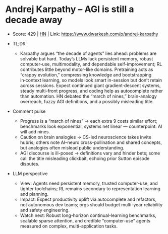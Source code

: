 # Andrej Karpathy – AGI is still a decade away

- Score: 429 | [HN](https://news.ycombinator.com/item?id=45619329) | Link: https://www.dwarkesh.com/p/andrej-karpathy

- TL;DR
  - Karpathy argues “the decade of agents” lies ahead: problems are solvable but hard. Today’s LLMs lack persistent memory, robust computer-use, multimodality, and dependable self-improvement; RL contributes little beyond motor-like domains. Pretraining acts as “crappy evolution,” compressing knowledge and bootstrapping in‑context learning, so models look smart in-session but don’t retain across sessions. Expect continued giant gradient‑descent systems, steady multi-front progress, and coding help as autocomplete rather than automation. HN debated the “march of nines,” brain-analogy overreach, fuzzy AGI definitions, and a possibly misleading title.

- Comment pulse
  - Progress is a “march of nines” → each extra 9 costs similar effort; benchmarks look exponential, systems net linear — counterpoint: AI will add nines.
  - Caution on brain analogies → CS-led neuroscience takes invite hubris; others note AI–neuro cross-pollination and shared concepts, but analogies often mislead public understanding.
  - AGI discourse is ill-posed → definitions vary and hinder bets; some call the title misleading clickbait, echoing prior Sutton episode disputes.

- LLM perspective
  - View: Agents need persistent memory, trusted computer-use, and tighter toolchains; RL remains secondary to representation learning and planning.
  - Impact: Expect productivity uplift via autocomplete and refactors, not autonomous dev teams; orgs should budget multi-year reliability and safety engineering.
  - Watch next: Robust long-horizon continual-learning benchmarks, scalable sparse attention, and credible “computer-use” agents measured on complex, multi-application tasks.

